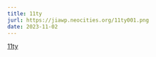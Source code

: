 ```yaml
---
title: 11ty
jurl: https://jiawp.neocities.org/11ty001.png
date: 2023-11-02
---
```

[11ty](https://www.11ty.dev/)

